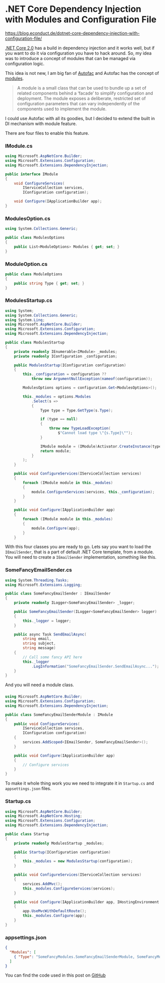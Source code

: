 # .NET Core Dependency Injection with Modules and Configuration File

https://blog.econduct.de/dotnet-core-dependency-injection-with-configuration-file/

[.NET Core 2.0](https://www.microsoft.com/net/learn/get-started/windows) has a build in dependency injection and it works well, but if you want to do it via configuration you have to hack around. So, my idea was to introduce a concept of modules that can be managed via configuration logic.

This idea is not new, I am big fan of [Autofac](https://autofac.org/) and Autofac has the concept of [modules](http://autofaccn.readthedocs.io/en/latest/configuration/modules.html).

> A module is a small class that can be used to bundle up a set of related components behind a ‘facade’ to simplify configuration and deployment. The module exposes a deliberate, restricted set of configuration parameters that can vary independently of the components used to implement the module.

I could use Autofac with all its goodies, but I decided to extend the built in DI mechanism with module feature. 

There are four files to enable this feature.

### IModule.cs
```c# 
using Microsoft.AspNetCore.Builder;
using Microsoft.Extensions.Configuration;
using Microsoft.Extensions.DependencyInjection;

public interface IModule
{
    void ConfigureServices(
        IServiceCollection services,
        IConfiguration configuration);

    void Configure(IApplicationBuilder app);
}
```

### ModulesOption.cs
```c#
using System.Collections.Generic;

public class ModulesOptions
{
    public List<ModuleOptions> Modules { get; set; }
}
```

### ModuleOption.cs
```c#
public class ModuleOptions
{
    public string Type { get; set; }
}
```

### ModulesStartup.cs
```c#
using System;
using System.Collections.Generic;
using System.Linq;
using Microsoft.AspNetCore.Builder;
using Microsoft.Extensions.Configuration;
using Microsoft.Extensions.DependencyInjection;

public class ModulesStartup
{
    private readonly IEnumerable<IModule> _modules;
    private readonly IConfiguration _configuration;

    public ModulesStartup(IConfiguration configuration)
    {
        this._configuration = configuration ??
            throw new ArgumentNullException(nameof(configuration));

        ModulesOptions options = configuration.Get<ModulesOptions>();

        this._modules = options.Modules
            .Select(s =>
            {
                Type type = Type.GetType(s.Type);

                if (type == null)
                {
                    throw new TypeLoadException(
                        $"Cannot load type \"{s.Type}\"");
                }

                IModule module = (IModule)Activator.CreateInstance(type);
                return module;
            }
        );
    }

    public void ConfigureServices(IServiceCollection services)
    {
        foreach (IModule module in this._modules)
        {
            module.ConfigureServices(services, this._configuration);
        }
    }

    public void Configure(IApplicationBuilder app)
    {
        foreach (IModule module in this._modules)
        {
            module.Configure(app);
        }
    }
```

With this four classes you are ready to go. 
Lets say you want to load the `IEmailSender`, that is a part of default .NET Core template, from a module. You will need to create a `IEmailSender` implementation, something like this. 

### SomeFancyEmailSender.cs
```c#
using System.Threading.Tasks;
using Microsoft.Extensions.Logging;

public class SomeFancyEmailSender : IEmailSender
{
    private readonly ILogger<SomeFancyEmailSender> _logger;

    public SomeFancyEmailSender(ILogger<SomeFancyEmailSender> logger)
    {
        this._logger = logger;
    }

    public async Task SendEmailAsync(
        string email, 
        string subject,
        string message)
    {
        // Call some fancy API here 
        this._logger
            .LogInformation("SomeFancyEmailSender.SendEmailAsync...");
    }
}
```

And you will need a module class. 

### 

```c#
using Microsoft.AspNetCore.Builder;
using Microsoft.Extensions.Configuration;
using Microsoft.Extensions.DependencyInjection;

public class SomeFancyEmailSenderModule : IModule
{
    public void ConfigureServices(
        IServiceCollection services,
        IConfiguration configuration)
    {
        services.AddScoped<IEmailSender, SomeFancyEmailSender>(); 
    }

    public void Configure(IApplicationBuilder app)
    {
        // Configure services 
    }
}
```

To make it whole thing work you we need to integrate it in `Startup.cs` and `appsettings.json` files. 

### Startup.cs

```c#
using Microsoft.AspNetCore.Builder;
using Microsoft.AspNetCore.Hosting;
using Microsoft.Extensions.Configuration;
using Microsoft.Extensions.DependencyInjection;

public class Startup
{
    private readonly ModulesStartup _modules;

    public Startup(IConfiguration configuration)
    {
        this._modules = new ModulesStartup(configuration);
    }

    public void ConfigureServices(IServiceCollection services)
    {
        services.AddMvc();
        this._modules.ConfigureServices(services);
    }

    public void Configure(IApplicationBuilder app, IHostingEnvironment env)
    {
        app.UseMvcWithDefaultRoute();
        this._modules.Configure(app);
    }
}
```

### appsettings.json
```json
{
  "Modules": [
    { "Type": "SomeFancyModules.SomeFancyEmailSenderModule, SomeFancyModules" }
  ]
}
```

You can find the code used in this post on [GitHub](https://github.com/aruss/DotNetCore_ModularApplication)
